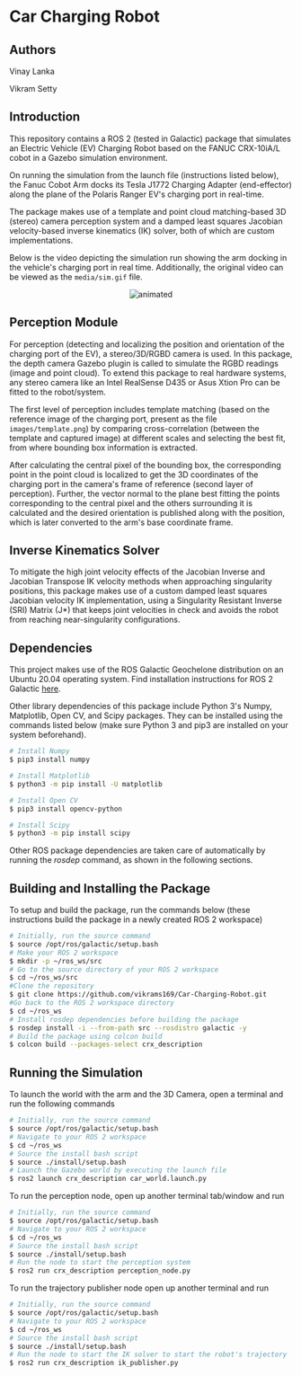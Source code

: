 # Car Charging Robot

## Authors
Vinay Lanka

Vikram Setty

## Introduction

This repository contains a ROS 2 (tested in Galactic) package that simulates an Electric Vehicle (EV) Charging Robot based on the FANUC CRX-10iA/L cobot in a Gazebo simulation environment.

On running the simulation from the launch file (instructions listed below), the Fanuc Cobot Arm docks its Tesla J1772 Charging Adapter (end-effector) along the plane of the Polaris Ranger EV's charging port in real-time.

The package makes use of a template and point cloud matching-based 3D (stereo) camera perception system and a damped least squares Jacobian velocity-based inverse kinematics (IK) solver, both of which are custom implementations.

Below is the video depicting the simulation run showing the arm docking in the vehicle's charging port in real time. Additionally, the original video can be viewed as the `media/sim.gif` file.

<p align="center">
  <img src="media/sim.gif" alt="animated" />
</p>

## Perception Module

For perception (detecting and localizing the position and orientation of the charging port of the EV), a stereo/3D/RGBD camera is used. In this package, the depth camera Gazebo plugin is called to simulate the RGBD readings (image and point cloud). To extend this package to real hardware systems, any stereo camera like an Intel RealSense D435 or Asus Xtion Pro can be fitted to the robot/system.

The first level of perception includes template matching (based on the reference image of the charging port, present as the file `images/template.png`) by comparing cross-correlation (between the template and captured image) at different scales and selecting the best fit, from where bounding box information is extracted.

After calculating the central pixel of the bounding box, the corresponding point in the point cloud is localized to get the 3D coordinates of the charging port in the camera's frame of reference (second layer of perception). Further, the vector normal to the plane best fitting the points corresponding to the central pixel and the others surrounding it is calculated and the desired orientation is published along with the position, which is later converted to the arm's base coordinate frame.

## Inverse Kinematics Solver

To mitigate the high joint velocity effects of the Jacobian Inverse and Jacobian Transpose IK velocity methods when approaching singularity positions, this package makes use of a custom damped least squares Jacobian velocity IK implementation, using a Singularity Resistant Inverse (SRI) Matrix (J*) that keeps joint velocities in check and avoids the robot from reaching near-singularity configurations.


## Dependencies
This project makes use of the ROS Galactic Geochelone distribution on an Ubuntu 20.04 operating system. Find installation instructions for ROS 2 Galactic [here](https://docs.ros.org/en/galactic/Installation.html).

Other library dependencies of this package include Python 3's Numpy, Matplotlib, Open CV, and Scipy packages. They can be installed using the commands listed below (make sure Python 3 and pip3 are installed on your system beforehand).
```bash
# Install Numpy
$ pip3 install numpy
```
```bash
# Install Matplotlib
$ python3 -m pip install -U matplotlib
```
```bash
# Install Open CV
$ pip3 install opencv-python
```
```bash
# Install Scipy
$ python3 -m pip install scipy
```

Other ROS package dependencies are taken care of automatically by running the *rosdep* command, as shown in the following sections.

## Building and Installing the Package

To setup and build the package, run the commands below (these instructions build the package in a newly created ROS 2 workspace)
```bash
# Initially, run the source command
$ source /opt/ros/galactic/setup.bash
# Make your ROS 2 workspace
$ mkdir -p ~/ros_ws/src
# Go to the source directory of your ROS 2 workspace
$ cd ~/ros_ws/src
#Clone the repository
$ git clone https://github.com/vikrams169/Car-Charging-Robot.git
#Go back to the ROS 2 workspace directory
$ cd ~/ros_ws
# Install rosdep dependencies before building the package
$ rosdep install -i --from-path src --rosdistro galactic -y
# Build the package using colcon build
$ colcon build --packages-select crx_description
```

## Running the Simulation

To launch the world with the arm and the 3D Camera, open a terminal and run the following commands
```bash
# Initially, run the source command
$ source /opt/ros/galactic/setup.bash
# Navigate to your ROS 2 workspace
$ cd ~/ros_ws
# Source the install bash script
$ source ./install/setup.bash
# Launch the Gazebo world by executing the launch file
$ ros2 launch crx_description car_world.launch.py
```
To run the perception node, open up another terminal tab/window and run
```bash
# Initially, run the source command
$ source /opt/ros/galactic/setup.bash
# Navigate to your ROS 2 workspace
$ cd ~/ros_ws
# Source the install bash script
$ source ./install/setup.bash
# Run the node to start the perception system
$ ros2 run crx_description perception_node.py
```
To run the trajectory publisher node open up another terminal and run
```bash
# Initially, run the source command
$ source /opt/ros/galactic/setup.bash
# Navigate to your ROS 2 workspace
$ cd ~/ros_ws
# Source the install bash script
$ source ./install/setup.bash
# Run the node to start the IK solver to start the robot's trajectory
$ ros2 run crx_description ik_publisher.py
```
